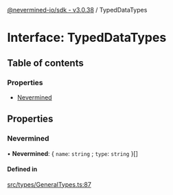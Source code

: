 [@nevermined-io/sdk - v3.0.38](../code-reference.md) / TypedDataTypes

# Interface: TypedDataTypes

## Table of contents

### Properties

- [Nevermined](TypedDataTypes.md#nevermined)

## Properties

### Nevermined

• **Nevermined**: \{ `name`: `string` ; `type`: `string` }[]

#### Defined in

[src/types/GeneralTypes.ts:87](https://github.com/nevermined-io/sdk-js/blob/19fc2a94ba4543472977483f1df808804d5fb1b7/src/types/GeneralTypes.ts#L87)
